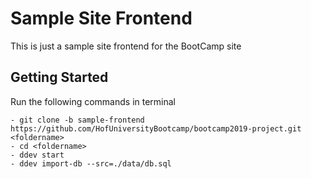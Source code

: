 # Sample Site Frontend
This is just a sample site frontend for the BootCamp site

## Getting Started
Run the following commands in terminal
```
- git clone -b sample-frontend https://github.com/HofUniversityBootcamp/bootcamp2019-project.git <foldername>
- cd <foldername>
- ddev start
- ddev import-db --src=./data/db.sql
```
